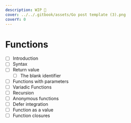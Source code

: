 ```yaml
---
description: WIP 🚧
cover: ../../.gitbook/assets/Go post template (3).png
coverY: 0
---
```


# Functions

* [ ] Introduction
* [ ] Syntax
* [ ] Return value
  * [ ] The blank identifier
* [ ] Functions with parameters
* [ ] Variadic Functions
* [ ] Recursion
* [ ] Anonymous functions
* [ ] Defer integration
* [ ] Function as a value
* [ ] Function closures
